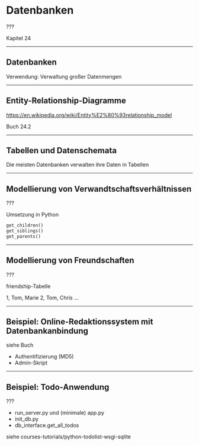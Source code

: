 # Datenbanken

???

Kapitel 24

---

## Datenbanken

Verwendung: Verwaltung großer Datenmengen

---

## Entity-Relationship-Diagramme

https://en.wikipedia.org/wiki/Entity%E2%80%93relationship_model

Buch 24.2

---

## Tabellen und Datenschemata

Die meisten Datenbanken verwalten ihre Daten in Tabellen

---

## Modellierung von Verwandtschaftsverhältnissen

???

Umsetzung in Python

```py
get_children()
get_siblings()
get_parents()
```

---

## Modellierung von Freundschaften

???

friendship-Tabelle

1, Tom, Marie
2, Tom, Chris
...

---

## Beispiel: Online-Redaktionssystem mit Datenbankanbindung

siehe Buch

- Authentifizierung (MD5)
- Admin-Skript

---

## Beispiel: Todo-Anwendung

???

- run_server.py und (minimale) app.py
- init_db.py
- db_interface.get_all_todos

siehe courses-tutorials/python-todolist-wsgi-sqlite
